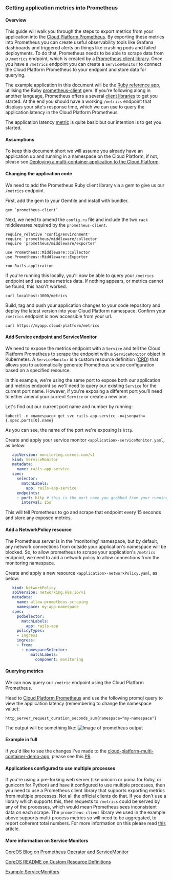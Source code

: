 ### Getting application metrics into Prometheus

#### Overview
This guide will walk you through the steps to export metrics from your application into the [Cloud Platform Prometheus](https://https://prometheus.cloud-platform.service.justice.gov.uk/). By exporting these metrics into Prometheus you can create useful observability tools like Grafana dashboards and triggered alerts on things like crashing pods and failed deployments. To do that, Prometheus needs to be able to scrape data from a `/metrics` endpoint, which is created by a [Prometheus client library](https://prometheus.io/docs/instrumenting/clientlibs/). Once you have a `/metrics` endpoint you can create a `ServiceMonitor` to connect the Cloud Platform Prometheus to your endpoint and store data for querying.

The example application in this document will be the [Ruby reference app](https://github.com/ministryofjustice/cloud-platform-multi-container-demo-app/), utilising the Ruby [prometheus-client](https://github.com/prometheus/client_ruby) gem. If you're following along in another language, Prometheus offers a several [client libraries](https://prometheus.io/docs/instrumenting/clientlibs/) to get you started. At the end you should have a working `/metrics` endpoint that displays your site's response time, which we can use to query the application latency in the Cloud Platform Prometheus.

The application latency [metric](https://prometheus.io/docs/concepts/metric_types/) is quite basic but our intention is to get you started.

#### Assumptions
To keep this document short we will assume you already have an application up and running in a namespace on the Cloud Platform, if not, please see [Deploying a multi-container application to the Cloud Platform](https://user-guide.cloud-platform.service.justice.gov.uk/tasks.html#deploying-a-multi-container-application-to-the-cloud-platform).

#### Changing the application code
We need to add the Prometheus Ruby client library via a gem to give us our `/metrics` endpoint.

First, add the gem to your Gemfile and install with bundler. 

```
gem `prometheus-client`
```

Next, we need to amend the `config.ru` file and include the two `rack` middlewares required by the `prometheus-client`. 

```
require_relative 'config/environment'
require 'prometheus/middleware/collector'
require 'prometheus/middleware/exporter'

use Prometheus::Middleware::Collector
use Prometheus::Middleware::Exporter

run Rails.application
```

If you're running this locally, you'll now be able to query your `/metrics` endpoint and see some metrics data. If nothing appears, or metrics cannot be found, this hasn't worked.

```
curl localhost:3000/metrics
```

Build, tag and push your application changes to your code repository and deploy the latest version into your Cloud Platform namespace. Confirm your `/metrics` endpoint is now accessible from your url. 

```
curl https://myapp.cloud-platform/metrics
```

#### Add Service endpoint and ServiceMonitor

We need to expose the metrics endpoint with a `Service` and tell the Cloud Platform Prometheus to scrape the endpoint with a `ServiceMonitor` object in Kubernetes. A `ServiceMonitor` is a custom resource definition ([CRD](https://kubernetes.io/docs/tasks/access-kubernetes-api/custom-resources/custom-resource-definitions/)) that allows you to automatically generate Prometheus scrape configuration based on a specified resource.

In this example, we're using the same port to expose both our application and metrics endpoint so we'll need to query our existing `Service` for the current port name. However, if you're exposing a different port you'll need to either amend your current `Service` or create a new one. 

Let's find out our current port name and number by running:

```
kubectl -n <namespace> get svc rails-app-service -o=jsonpath={.spec.ports[0].name}
```

As you can see, the name of the port we're exposing is `http`.

Create and apply your service monitor `<application>-serviceMonitor.yaml`, as below:

```yaml
   apiVersion: monitoring.coreos.com/v1
   kind: ServiceMonitor
   metadata:
     name: rails-app-service
   spec:
     selector:
       matchLabels:
         app: rails-app-service
     endpoints:
     - port: http # this is the port name you grabbed from your running service
       interval: 15s
   ```

This will tell Prometheus to go and scrape that endpoint every 15 seconds and store any exposed metrics.

#### Add a NetworkPolicy resource
 
The Prometheus server is in the 'monitoring' namespace, but by default, any network connections from outside your application's namespace will be blocked. So, to allow prometheus to scrape your application's `/metrics` endpoint, we need to add a network policy to allow connections from the monitoring namespace.

Create and apply a new resource `<application>-networkPolicy.yaml`, as below:

```yaml
   kind: NetworkPolicy
   apiVersion: networking.k8s.io/v1
   metadata:
     name: allow-prometheus-scraping
     namespace: my-app-namespace
   spec:
     podSelector:
       matchLabels:
         app: rails-app
     policyTypes:                                                                                                                                                         
     - Ingress
     ingress:
     - from:
       - namespaceSelector:
           matchLabels:
             component: monitoring
   ```

#### Querying metrics

We can now query our `/metric` endpoint using the Cloud Platform Prometheus.

Head to [Cloud Platform Prometheus](https://prometheus.cloud-platform.service.justice.gov.uk/graph) and use the following promql query to view the application latency (remembering to change the namespace value):

```
http_server_request_duration_seconds_sum{namespace="my-namespace"}
```

The output will be something like:
![Image of prometheus output](../images/prometheus.png)

#### Example in full
If you'd like to see the changes I've made to the [cloud-platform-multi-container-demo-app](https://github.com/ministryofjustice/cloud-platform-multi-container-demo-app), please see this [PR](https://github.com/ministryofjustice/cloud-platform-multi-container-demo-app/pull/7).

#### Applications configured to use multiple processes

If you're using a pre-forking web server (like unicorn or puma for Ruby, or gunicorn for Python) and have it configured to use multiple processes, then you need to use a Prometheus client library that supports exporting metrics from multiple processes. Not all the official clients do that. If you don't use a library which supports this, then requests to `/metrics` could be served by any of the processes, which would mean Prometheus sees inconsistent data on each scrape. The `prometheus-client` library we used in the example above supports multi-process metrics so will need to be aggregated, to report coherent total numbers. For more information on this please read [this](https://github.com/prometheus/client_ruby#aggregation-settings-for-multi-process-stores) article.

#### More information on Service Monitors

[CoreOS Blog on Prometheus Operator and ServiceMonitor](https://coreos.com/blog/the-prometheus-operator.html)

[CoreOS README on Custom Resource Definitions](https://github.com/coreos/prometheus-operator#customresourcedefinitions)

[Example ServiceMonitors](https://coreos.com/operators/prometheus/docs/latest/user-guides/running-exporters.html)
